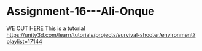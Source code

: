 # Assignment-16---Ali-Onque
WE OUT HERE
This is a tutorial
https://unity3d.com/learn/tutorials/projects/survival-shooter/environment?playlist=17144

